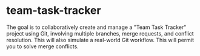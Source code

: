 # team-task-tracker
The goal is to collaboratively create and manage a "Team Task Tracker" project using Git, involving multiple branches, merge requests, and conflict resolution. This will also simulate a real-world Git workflow.
This will permit you to solve merge conflicts.
